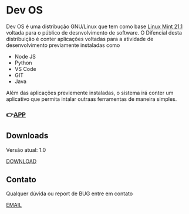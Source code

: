 # Dev OS

Dev OS é uma distribução GNU/Linux que tem  como base <a href="https://linuxmint.com/"> Linux Mint  21.1 </a> voltada para o público de desnvolvimento de software.
O Difencial desta distribuição é conter aplicações voltadas para a atividade de desenvolvimento previamente instaladas como

<ul>
<li>Node JS</li>
<li>Python</li>
<li>VS Code</li>
<li>GIT</li>
<li>Java</li>
</ul>

Além das aplicações previemente instaladas, o sistema irá conter um aplicativo que permita intalar outraas ferramentas de maneira simples.
<br>

### 👉<a href="https://github.com/SamuelScavassa/app_dev_os">APP</a>


## Downloads

Versão atual: 1.0

<a href="https://drive.google.com/file/d/1lZQnkaEOhgXgNn0SnviatMBPtflmmfKB/view?usp=sharing">DOWNLOAD</a>

## Contato

Qualquer dúvida ou report de BUG entre em contato

<a href="mailto:samuel.scavassa@fatec.sp.gov.br"> EMAIL </a>





